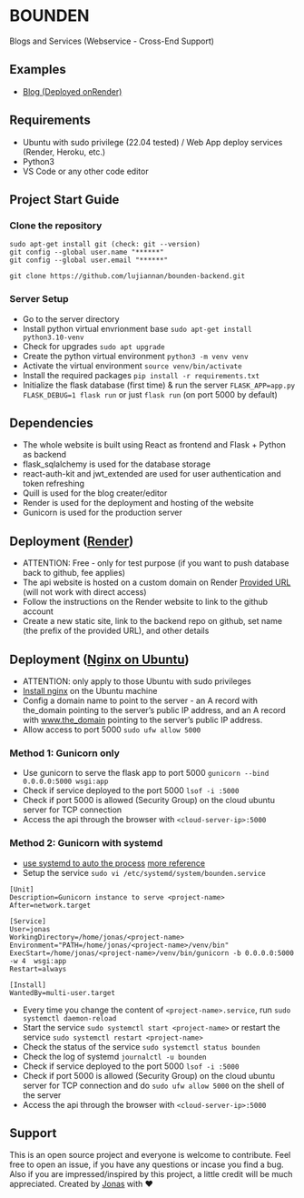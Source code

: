 # BOUNDEN
Blogs and Services (Webservice - Cross-End Support)

## Examples
- [Blog (Deployed onRender)](https://bounden.onrender.com/)

## Requirements
- Ubuntu with sudo privilege (22.04 tested) / Web App deploy services (Render, Heroku, etc.)
- Python3
- VS Code or any other code editor

## Project Start Guide
### Clone the repository
```
sudo apt-get install git (check: git --version)
git config --global user.name "******"
git config --global user.email "******"

git clone https://github.com/lujiannan/bounden-backend.git
```

### Server Setup
- Go to the server directory
- Install python virtual envrionment base ```sudo apt-get install python3.10-venv```
- Check for upgrades ```sudo apt upgrade```
- Create the python virtual environment ```python3 -m venv venv```
- Activate the virtual environment ```source venv/bin/activate```
- Install the required packages ```pip install -r requirements.txt```
- Initialize the flask database (first time) & run the server ```FLASK_APP=app.py FLASK_DEBUG=1 flask run``` or just ```flask run``` (on port 5000 by default)

## Dependencies
- The whole website is built using React as frontend and Flask + Python as backend
- flask_sqlalchemy is used for the database storage
- react-auth-kit and jwt_extended are used for user authentication and token refreshing
- Quill is used for the blog creater/editor
- Render is used for the deployment and hosting of the website
- Gunicorn is used for the production server

## Deployment ([Render](https://docs.render.com/github))
- ATTENTION: Free - only for test purpose (if you want to push database back to github, fee applies)
- The api website is hosted on a custom domain on Render [Provided URL](https://bounden-api.onrender.com/) (will not work with direct access)
- Follow the instructions on the Render website to link to the github account
- Create a new static site, link to the backend repo on github, set name (the prefix of the provided URL), and other details

## Deployment ([Nginx on Ubuntu](https://www.digitalocean.com/community/tutorials/how-to-serve-flask-applications-with-uwsgi-and-nginx-on-ubuntu-22-04))
- ATTENTION: only apply to those Ubuntu with sudo privileges
- [Install nginx](https://www.digitalocean.com/community/tutorials/how-to-install-nginx-on-ubuntu-22-04) on the Ubuntu machine
- Config a domain name to point to the server - an A record with the_domain pointing to the server’s public IP address, and an A record with www.the_domain pointing to the server’s public IP address.
- Allow access to port 5000 ```sudo ufw allow 5000```
### Method 1: Gunicorn only
- Use gunicorn to serve the flask app to port 5000 ```gunicorn --bind 0.0.0.0:5000 wsgi:app```
- Check if service deployed to the port 5000 ```lsof -i :5000```
- Check if port 5000 is allowed (Security Group) on the cloud ubuntu server for TCP connection
- Access the api through the browser with ```<cloud-server-ip>:5000```
### Method 2: Gunicorn with systemd
- [use systemd to auto the process](https://docs.gunicorn.org/en/stable/deploy.html#systemd) [more reference](https://blog.miguelgrinberg.com/post/running-a-flask-application-as-a-service-with-systemd)
- Setup the service ```sudo vi /etc/systemd/system/bounden.service```
```
[Unit]
Description=Gunicorn instance to serve <project-name>
After=network.target

[Service]
User=jonas
WorkingDirectory=/home/jonas/<project-name>
Environment="PATH=/home/jonas/<project-name>/venv/bin"
ExecStart=/home/jonas/<project-name>/venv/bin/gunicorn -b 0.0.0.0:5000 -w 4  wsgi:app
Restart=always

[Install]
WantedBy=multi-user.target
```
- Every time you change the content of ```<project-name>.service```, run ```sudo systemctl daemon-reload```
- Start the service ```sudo systemctl start <project-name>``` or restart the service ```sudo systemctl restart <project-name>```
- Check the status of the service ```sudo systemctl status bounden```
- Check the log of systemd ```journalctl -u bounden```
- Check if service deployed to the port 5000 ```lsof -i :5000```
- Check if port 5000 is allowed (Security Group) on the cloud ubuntu server for TCP connection and do ```sudo ufw allow 5000``` on the shell of the server
- Access the api through the browser with ```<cloud-server-ip>:5000```


## Support
This is an open source project and everyone is welcome to contribute. Feel free to open an issue, if you have any questions or incase you find a bug. Also if you are impressed/inspired by this project, a little credit will be much appreciated.
Created by [Jonas](https://github.com/lujiannan) with ❤️